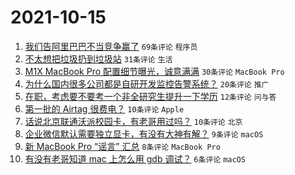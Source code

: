 # 2021-10-15

1. [我们告阿里巴巴不当竞争赢了](https://www.v2ex.com/t/807933) `69条评论` `程序员`
1. [不太想把垃圾扔到垃圾站](https://www.v2ex.com/t/807922) `31条评论` `生活`
1. [M1X MacBook Pro 配置细节曝光，诚意满满](https://www.v2ex.com/t/807940) `30条评论` `MacBook Pro`
1. [为什么国内很多公司都是自研开发监控告警系统？](https://www.v2ex.com/t/807924) `20条评论` `推广`
1. [在职，考虑要不要考一个非全研究生提升一下学历](https://www.v2ex.com/t/807921) `12条评论` `问与答`
1. [第一批的 Airtag 很费电？](https://www.v2ex.com/t/807947) `10条评论` `Apple`
1. [话说北京联通沃派校园卡，有老哥用过吗？](https://www.v2ex.com/t/807934) `10条评论` `北京`
1. [企业微信默认需要独立显卡，有没有大神有解？](https://www.v2ex.com/t/807928) `9条评论` `macOS`
1. [新 MacBook Pro “谣言” 汇总](https://www.v2ex.com/t/807925) `8条评论` `MacBook Pro`
1. [有没有老哥知道 mac 上怎么用 gdb 调试？](https://www.v2ex.com/t/807926) `6条评论` `macOS`
